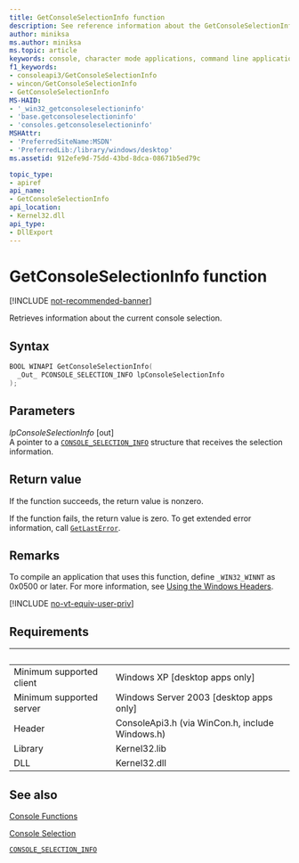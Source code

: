 ```yaml
---
title: GetConsoleSelectionInfo function
description: See reference information about the GetConsoleSelectionInfo function, which retrieves information about the current console selection.
author: miniksa
ms.author: miniksa
ms.topic: article
keywords: console, character mode applications, command line applications, terminal applications, console api
f1_keywords:
- consoleapi3/GetConsoleSelectionInfo
- wincon/GetConsoleSelectionInfo
- GetConsoleSelectionInfo
MS-HAID:
- '_win32_getconsoleselectioninfo'
- 'base.getconsoleselectioninfo'
- 'consoles.getconsoleselectioninfo'
MSHAttr:
- 'PreferredSiteName:MSDN'
- 'PreferredLib:/library/windows/desktop'
ms.assetid: 912efe9d-75dd-43bd-8dca-08671b5ed79c

topic_type:
- apiref
api_name:
- GetConsoleSelectionInfo
api_location:
- Kernel32.dll
api_type:
- DllExport
---
```


# GetConsoleSelectionInfo function

[!INCLUDE [not-recommended-banner](./includes/not-recommended-banner.md)]

Retrieves information about the current console selection.

## Syntax

```C
BOOL WINAPI GetConsoleSelectionInfo(
  _Out_ PCONSOLE_SELECTION_INFO lpConsoleSelectionInfo
);
```

## Parameters

*lpConsoleSelectionInfo* \[out\]  
A pointer to a [`CONSOLE_SELECTION_INFO`](console-selection-info-str.md) structure that receives the selection information.

## Return value

If the function succeeds, the return value is nonzero.

If the function fails, the return value is zero. To get extended error information, call [`GetLastError`](https://msdn.microsoft.com/library/windows/desktop/ms679360).

## Remarks

To compile an application that uses this function, define `_WIN32_WINNT` as 0x0500 or later. For more information, see [Using the Windows Headers](https://msdn.microsoft.com/library/windows/desktop/aa383745).

[!INCLUDE [no-vt-equiv-user-priv](./includes/no-vt-equiv-user-priv.md)]

## Requirements

| &nbsp; | &nbsp; |
|-|-|
| Minimum supported client | Windows XP \[desktop apps only\] |
| Minimum supported server | Windows Server 2003 \[desktop apps only\] |
| Header | ConsoleApi3.h (via WinCon.h, include Windows.h) |
| Library | Kernel32.lib |
| DLL | Kernel32.dll |

## See also

[Console Functions](console-functions.md)

[Console Selection](console-selection.md)

[`CONSOLE_SELECTION_INFO`](console-selection-info-str.md)
